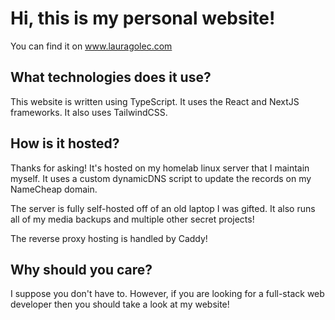 # Hi, this is my personal website!
You can find it on www.lauragolec.com

## What technologies does it use?
This website is written using TypeScript. It uses the React and NextJS frameworks. It also uses TailwindCSS.

## How is it hosted?
Thanks for asking! It's hosted on my homelab linux server that I maintain myself. It uses a custom dynamicDNS script to update the records on my NameCheap domain. 

The server is fully self-hosted off of an old laptop I was gifted. It also runs all of my media backups and multiple other secret projects!

The reverse proxy hosting is handled by Caddy! 

## Why should you care?
I suppose you don't have to. However, if you are looking for a full-stack web developer then you should take a look at my website!